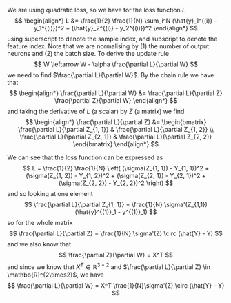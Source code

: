 We are using quadratic loss, so we have for the loss function $L$
$$
\begin{align*}
L &= \frac{1}{2} \frac{1}{N} \sum_i^N (\hat{y}_1^{(i)} - y_1^{(i)})^2 + (\hat{y}_2^{(i)} - y_2^{(i)})^2
\end{align*}
$$
using superscript to denote the sample index, and subscript to denote the feature index. Note that we are normalising by (1) the number of output neurons and (2) the batch size. To derive the update rule
$$
W \leftarrow W - \alpha \frac{\partial L}{\partial W}
$$
we need to find $\frac{\partial L}{\partial W}$. By the chain rule we have that
$$
\begin{align*}
\frac{\partial L}{\partial W} &= \frac{\partial L}{\partial Z} \frac{\partial Z}{\partial W}
\end{align*}
$$
and taking the derivative of $L$ (a scalar) by $Z$ (a matrix) we find
$$
\begin{align*}
\frac{\partial L}{\partial Z} &= 
\begin{bmatrix}
\frac{\partial L}{\partial Z_{1, 1}} & \frac{\partial L}{\partial Z_{1, 2}} \\
\frac{\partial L}{\partial Z_{2, 1}} & \frac{\partial L}{\partial Z_{2, 2}} 
\end{bmatrix}
\end{align*}
$$

We can see that the loss function can be expressed as
$$
L = \frac{1}{2} \frac{1}{N} \left( (\sigma(Z_{1, 1}) - Y_{1, 1})^2 + (\sigma(Z_{1, 2}) - Y_{1, 2})^2 + (\sigma(Z_{2, 1}) - Y_{2, 1})^2 + (\sigma(Z_{2, 2}) - Y_{2, 2})^2 \right)
$$
and so looking at one element
$$
\frac{\partial L}{\partial Z_{1, 1}} = \frac{1}{N} \sigma'(Z_{1,1}) (\hat{y}^{(1)}_1 - y^{(1)}_1)
$$
so for the whole matrix
$$
\frac{\partial L}{\partial Z} = \frac{1}{N} \sigma'(Z) \circ (\hat{Y} - Y)
$$
and we also know that 
$$
\frac{\partial Z}{\partial W} = X^T
$$
and since we know that $X^T \in \mathbb{R}^{3\times2}$ and $\frac{\partial L}{\partial Z} \in \mathbb{R}^{2\times2}$, we have
$$
\frac{\partial L}{\partial W} = X^T \frac{1}{N}\sigma'(Z) \circ (\hat{Y} - Y)
$$

